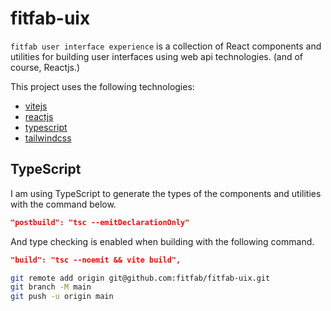 # fitfab-uix

`fitfab user interface experience` is a collection of React components and utilities for building user interfaces using web api technologies. (and of course, Reactjs.)

This project uses the following technologies:

- [vitejs](https://vitejs.dev/)
- [reactjs](https://reactjs.org/)
- [typescript](https://www.typescriptlang.org/)
- [tailwindcss](https://tailwindcss.com/)

## TypeScript

I am using TypeScript to generate the types of the components and utilities with the command below.

```json
"postbuild": "tsc --emitDeclarationOnly"
```

And type checking is enabled when building with the following command.

```json
"build": "tsc --noemit && vite build",
```

```bash
git remote add origin git@github.com:fitfab/fitfab-uix.git
git branch -M main
git push -u origin main
```
